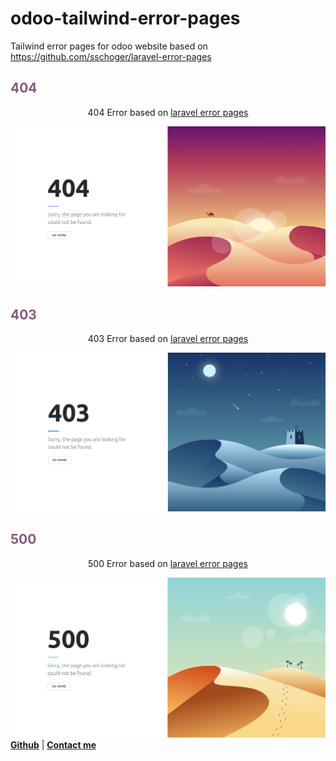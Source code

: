 # odoo-tailwind-error-pages
Tailwind error pages for odoo website based on https://github.com/sschoger/laravel-error-pages

<section class="oe_container">
    <div class="oe_row oe_spaced">
        <h2 class="oe_slogan" style="color:#875A7B;">404</h2>
            <p class="oe_mt32 oe_centered" style="text-align: center">
                404 Error based on <a href="https://github.com/sschoger/laravel-error-pages">laravel error pages</a>
            </p>
        <div class="oe_row_img oe_centered oe_mt32">
           <img src="https://raw.githubusercontent.com/bshbsh404/odoo-tailwind-error-pages/master/odoo-tailwind-error-pages/images/Screenshot_2.png" />
        </div>
    </div>
</section>

<section class="oe_container">
    <div class="oe_row oe_spaced">
        <h2 class="oe_slogan" style="color:#875A7B;">403</h2>
            <p class="oe_mt32 oe_centered" style="text-align: center">
                403 Error based on <a href="https://github.com/sschoger/laravel-error-pages">laravel error pages</a>
            </p>
        <div class="oe_row_img oe_centered oe_mt32">
            <img src="https://raw.githubusercontent.com/bshbsh404/odoo-tailwind-error-pages/master/odoo-tailwind-error-pages/images/Screenshot_3.png" />
        </div>
    </div>
</section>

<section class="oe_container oe_dark">
    <div class="oe_row oe_spaced">
        <h2 class="oe_slogan" style="color:#875A7B;">500</h2>
            <p class="oe_mt32 oe_centered" style="text-align: center">
                500 Error based on <a href="https://github.com/sschoger/laravel-error-pages">laravel error pages</a>
            </p>
        <div class="oe_row_img oe_centered oe_mt32">
            <img src="https://raw.githubusercontent.com/bshbsh404/odoo-tailwind-error-pages/master/odoo-tailwind-error-pages/images/Screenshot_1.png" />
        </div>
    </div>
</section>


<section class="oe_container">
    <div class="oe_row">
           <span>
               <a target="new" href="https://github.com/bshbsh404"><strong>Github</strong></a> |
               <a href="mailto:bshbsh187@gmail.com"><strong>Contact me</strong></a>
           </span>
       </div>
    </div>
</section>
